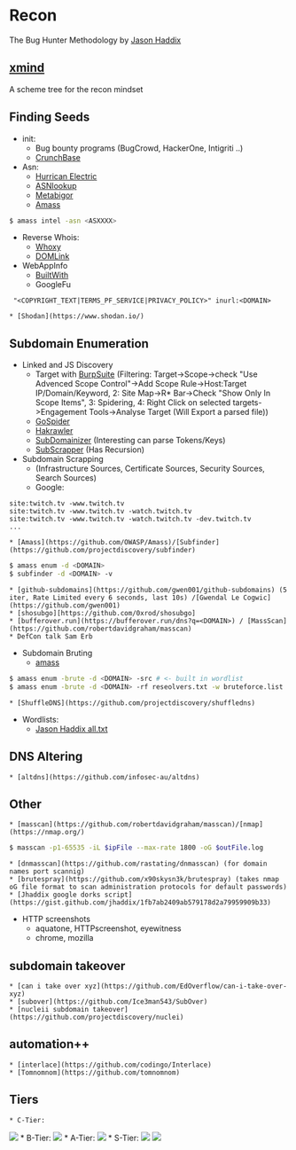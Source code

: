 # Recon

The Bug Hunter Methodology by [Jason Haddix](https://twitter.com/jhaddix)

## [xmind](https://aur.archlinux.org/packages/xmind-2020/)

A scheme tree for the recon mindset

## Finding Seeds

- init:
	* Bug bounty programs (BugCrowd, HackerOne, Intigriti ..)
	* [CrunchBase](https://www.crunchbase.com/)
- Asn:
	* [Hurrican Electric](https://bgp.he.net/)
	* [ASNlookup](https://github.com/yassineaboukir/Asnlookup)
	* [Metabigor](https://github.com/j3ssie/metabigor)
	* [Amass](https://github.com/OWASP/Amass)
```bash
$ amass intel -asn <ASXXXX>
```

- Reverse Whois:
	* [Whoxy](https://www.whoxy.com/)
	* [DOMLink](https://github.com/vysecurity/DomLink)
- WebAppInfo
	* [BuiltWith](https://builtwith.com/)
	* GoogleFu 
```
 "<COPYRIGHT_TEXT|TERMS_PF_SERVICE|PRIVACY_POLICY>" inurl:<DOMAIN>
```

	* [Shodan](https://www.shodan.io/)
## Subdomain Enumeration

- Linked and JS Discovery
	* Target with [BurpSuite](https://portswigger.net/burp) (Filtering: Target->Scope->check "Use Advenced Scope Control"->Add Scope Rule->Host:Target IP/Domain/Keyword, 2: Site Map->R\* Bar->Check "Show Only In Scope Items", 3: Spidering, 4: Right Click on selected targets->Engagement Tools->Analyse Target (Will Export a parsed file))
	* [GoSpider](https://github.com/jaeles-project/gospider)
	* [Hakrawler](https://github.com/hakluke/hakrawler)
	* [SubDomainizer](https://github.com/nsonaniya2010/SubDomainizer) (Interesting can parse Tokens/Keys)
	* [SubScrapper](https://github.com/m8r0wn/subscraper) (Has Recursion)
- Subdomain Scrapping
	* (Infrastructure Sources, Certificate Sources, Security Sources, Search Sources)
	* Google:
```
site:twitch.tv -www.twitch.tv
site:twitch.tv -www.twitch.tv -watch.twitch.tv
site:twitch.tv -www.twitch.tv -watch.twitch.tv -dev.twitch.tv
...
```

	* [Amass](https://github.com/OWASP/Amass)/[Subfinder](https://github.com/projectdiscovery/subfinder)
```bash
$ amass enum -d <DOMAIN>
$ subfinder -d <DOMAIN> -v
```

	* [github-subdomains](https://github.com/gwen001/github-subdomains) (5 iter, Rate Limited every 6 seconds, last 10s) /[Gwendal Le Cogwic](https://github.com/gwen001)
	* [shosubgo][https://github.com/0xrod/shosubgo]
	* [bufferover.run](https://bufferover.run/dns?q=<DOMAIN>) / [MassScan](https://github.com/robertdavidgraham/masscan)
	* DefCon talk Sam Erb
- Subdomain Bruting
	* [amass](https://github.com/OWASP/Amass)
```bash
$ amass enum -brute -d <DOMAIN> -src # <- built in wordlist
$ amass enum -brute -d <DOMAIN> -rf reseolvers.txt -w bruteforce.list
```

	* [ShuffleDNS](https://github.com/projectdiscovery/shuffledns)
- Wordlists:
	* [Jason Haddix all.txt](https://gist.github.com/jhaddix/f64c97d0863a78454e44c2f7119c2a6a)
## DNS Altering
	* [altdns](https://github.com/infosec-au/altdns)

## Other

	* [masscan](https://github.com/robertdavidgraham/masscan)/[nmap](https://nmap.org/)
```bash
$ masscan -p1-65535 -iL $ipFile --max-rate 1800 -oG $outFile.log
```

	* [dnmasscan](https://github.com/rastating/dnmasscan) (for domain names port scannig)
	* [brutespray](https://github.com/x90skysn3k/brutespray) (takes nmap oG file format to scan administration protocols for default passwords)
	* [Jhaddix google dorks script](https://gist.github.com/jhaddix/1fb7ab2409ab579178d2a79959909b33)

- HTTP screenshots
	* aquatone, HTTPscreenshot, eyewitness
	* chrome, mozilla

## subdomain takeover
	* [can i take over xyz](https://github.com/EdOverflow/can-i-take-over-xyz)
	* [subover](https://github.com/Ice3man543/SubOver)
	* [nucleii subdomain takeover](https://github.com/projectdiscovery/nuclei)
## automation++
	* [interlace](https://github.com/codingo/Interlace)
	* [Tomnomnom](https://github.com/tomnomnom)
## Tiers

	* C-Tier:
<img src="https://i.gyazo.com/305f2821417d7f2b00bd88cac4a65f11.png" >
	* B-Tier:
<img src="https://i.gyazo.com/e77c4f4a9a52e8a0e939c77d5c345988.png">
	* A-Tier:
<img src="https://i.gyazo.com/4ac0d76e8b996c1d8c512080d767a2e9.png">
	* S-Tier:
<img src="https://i.gyazo.com/05cf6992f6e0658c2421fde5ea5bf273.png">

<img src="https://i.gyazo.com/df67c479b725ab1cdd1631c4cbf3fdf2.png">
